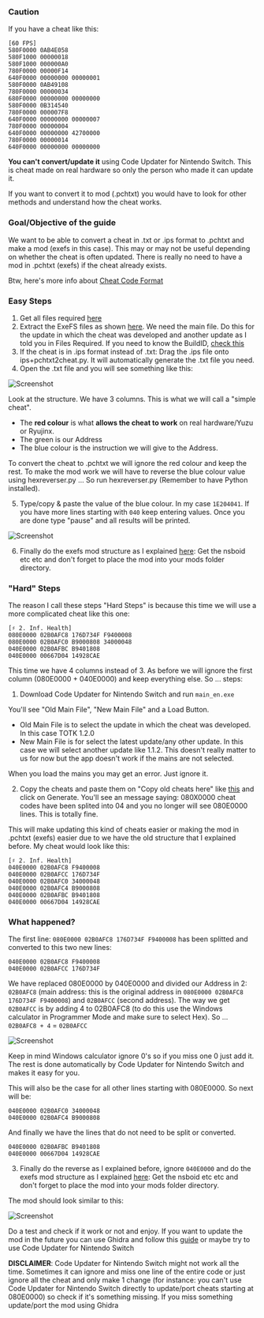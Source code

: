 ### Caution

If you have a cheat like this:

```
[60 FPS]
580F0000 0AB4E058
580F1000 00000018
580F1000 000000A0
780F0000 00000F14
640F0000 00000000 00000001
580F0000 0AB49108
780F0000 00000034
680F0000 00000000 00000000
580F0000 0B314540
780F0000 000007F8
640F0000 00000000 00000007
780F0000 00000004
640F0000 00000000 42700000
780F0000 00000014
640F0000 00000000 00000000
```

**You can't convert/update it** using Code Updater for Nintendo Switch. This is cheat made on real hardware so only the person who made it can update it.

If you want to convert it to mod (.pchtxt) you would have to look for other methods and understand how the cheat works.

### Goal/Objective of the guide

We want to be able to convert a cheat in .txt or .ips format to .pchtxt and make a mod (exefs in this case). This may or may not be useful depending on whether the cheat is often updated. There is really no need to have a mod in .pchtxt (exefs) if the cheat already exists.

Btw, here's more info about [Cheat Code Format](https://github.com/Atmosphere-NX/Atmosphere/blob/master/docs/features/cheats.md#cheat-code-format)

### Easy Steps

1. Get all files required [here](https://github.com/StevensND/ghidra-port-mods-guide/tree/main/Code%20Updater%20for%20Nintendo%20Switch/Cheat%20to%20.pchtxt/Files%20Required)
2. Extract the ExeFS files as shown [here](https://youtu.be/d1XWoEgAgrU?t=78). We need the main file. Do this for the update in which the cheat was developed and another update as I told you in Files Required. If you need to know the BuildID, [check this](https://github.com/StevensND/ghidra-port-mods-guide/blob/main/Ghidra/RyujinxSteps.md)
3. If the cheat is in .ips format instead of .txt: Drag the .ips file onto ips+pchtxt2cheat.py. It will automatically generate the .txt file you need.
4. Open the .txt file and you will see something like this:

![Screenshot](https://i.gyazo.com/9a290620fa370743b05b6547f944b39d.png)

Look at the structure. We have 3 columns. This is what we will call a "simple cheat".

- The **red colour** is what **allows the cheat to work** on real hardware/Yuzu or Ryujinx.
- The green is our Address
- The blue colour is the instruction we will give to the Address.

To convert the cheat to .pchtxt we will ignore the red colour and keep the rest. To make the mod work we will have to reverse the blue colour value using hexreverser.py ... So run hexreverser.py (Remember to have Python installed).

5. Type/copy & paste the value of the blue colour. In my case `1E204041`. If you have more lines starting with `040` keep entering values. Once you are done type "pause" and all results will be printed.

![Screenshot](https://i.gyazo.com/3b60ed2bb2206eaf0691e239e6ca8c15.png)

6. Finally do the exefs mod structure as I explained [here](https://github.com/StevensND/ghidra-port-mods-guide/blob/main/Ghidra/GhidraFinalSteps.md): Get the nsboid etc etc and don't forget to place the mod into your mods folder directory.

### "Hard" Steps

The reason I call these steps "Hard Steps" is because this time we will use a more complicated cheat like this one:


```
[♯ 2. Inf. Health]
080E0000 02B0AFC8 176D734F F9400008
080E0000 02B0AFC0 B9000808 34000048
040E0000 02B0AFBC B9401808
040E0000 00667D04 14928CAE
```
This time we have 4 columns instead of 3. As before we will ignore the first column (080E0000 + 040E0000) and keep everything else. So ... steps:

1. Download Code Updater for Nintendo Switch and run `main_en.exe`

You'll see "Old Main File", "New Main File" and a Load Button. 

- Old Main File is to select the update in which the cheat was developed. In this case TOTK 1.2.0
- New Main File is for select the latest update/any other update. In this case we will select another update like 1.1.2. This doesn't really matter to us for now but the app doesn't work if the mains are not selected.

When you load the mains you may get an error. Just ignore it.

2. Copy the cheats and paste them on "Copy old cheats here" like [this](https://i.gyazo.com/c20919fddb36453ce7816459cf6d58c6.png) and click on Generate. You'll see an message saying: 080X0000 cheat codes have been splited into 04 and you no longer will see 080E0000 lines. This is totally fine.
   
 This will make updating this kind of cheats easier or making the mod in .pchtxt (exefs) easier due to we have the old structure that I explained before. My cheat would look like this:

 ```
[♯ 2. Inf. Health]
040E0000 02B0AFC8 F9400008
040E0000 02B0AFCC 176D734F
040E0000 02B0AFC0 34000048
040E0000 02B0AFC4 B9000808
040E0000 02B0AFBC B9401808
040E0000 00667D04 14928CAE
```
### What happened?

The first line: `080E0000 02B0AFC8 176D734F F9400008` has been splitted and converted to this two new lines: 
 
 ```
040E0000 02B0AFC8 F9400008
040E0000 02B0AFCC 176D734F
 ```

We have replaced 080E0000 by 040E0000 and divided our Address in 2: `02B0AFC8` (main address: this is the original address in `080E0000 02B0AFC8 176D734F F9400008`) and `02B0AFCC` (second address). The way we get `02B0AFCC` is by adding 4 to 02B0AFC8 (to do this use the Windows calculator in Programmer Mode and make sure to select Hex). So ... `02B0AFC8 + 4` = `02B0AFCC`

![Screenshot](https://i.gyazo.com/c937db3bbfbc61a5e556fa734111da76.png)

Keep in mind Windows calculator ignore 0's so if you miss one 0 just add it. The rest is done automatically by Code Updater for Nintendo Switch and makes it easy for you.

This will also be the case for all other lines starting with 080E0000. So next will be:

```
040E0000 02B0AFC0 34000048
040E0000 02B0AFC4 B9000808
```
And finally we have the lines that do not need to be split or converted.

```
040E0000 02B0AFBC B9401808
040E0000 00667D04 14928CAE
```


3. Finally do the reverse as I explained before, ignore `040E0000` and do the exefs mod structure as I explained [here](https://github.com/StevensND/ghidra-port-mods-guide/blob/main/Ghidra/GhidraFinalSteps.md): Get the nsboid etc etc and don't forget to place the mod into your mods folder directory.

The mod should look similar to this:

![Screenshot](https://i.gyazo.com/b913ca68d725b4e2ea219520dc08c55b.png)

Do a test and check if it work or not and enjoy. If you want to update the mod in the future you can use Ghidra and follow this [guide](https://github.com/StevensND/ghidra-port-mods-guide/blob/main/Ghidra/RyujinxSteps.md) or maybe try to use Code Updater for Nintendo Switch

**DISCLAIMER**: Code Updater for Nintendo Switch might not work all the time. Sometimes it can ignore and miss one line of the entire code or just ignore all the cheat and only make 1 change (for instance: you can't use Code Updater for Nintendo Switch directly to update/port cheats starting at 080E0000) so check if it's something missing. If you miss something update/port the mod using Ghidra